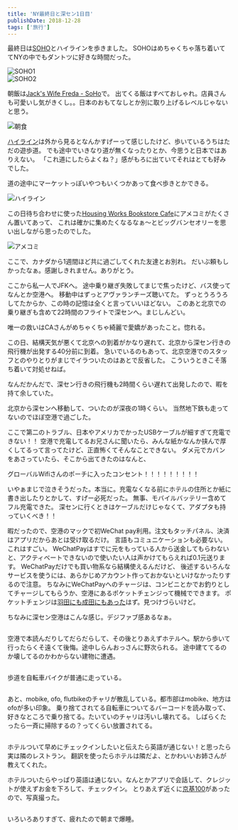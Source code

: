 ```yaml
---
title: 'NY最終日と深セン1日目'
publishDate: 2018-12-28
tags: ['旅行']
---
```


最終日は[SOHO](https://www.google.com/maps/place/@40.7236447,-74.0050567,16z/data=!3m1!4b1!4m5!3m4!1s0x89c2598c5e51e2f3:0xce2f3449f490f818!8m2!3d40.723301!4d-74.0029883)とハイラインを歩きました。
SOHOはめちゃくちゃ落ち着いててNYの中でもダントツに好きな時間だった。

<div class="img"><img src="/blog/images/11/1.jpg" alt="SOHO1"></div>
<div class="img"><img src="/blog/images/11/2.jpg" alt="SOHO2"></div>

朝飯は[Jack's Wife Freda - SoHo](https://www.google.com/maps/place/@40.722054,-73.9973804,19.74z/data=!4m5!3m4!1s0x89c25988d7b58803:0x1dd33c62aeb2a76a!8m2!3d40.7221234!4d-73.9975099?authuser=0&hl=ja)で。
出てくる飯はすべておしゃれ。店員さんも可愛いし気がきくし。。日本のおもてなしとか別に取り上げるレベルじゃないと思う。

<div class="img"><img src="/blog/images/11/3.jpg" alt="朝食"></div>

[ハイライン](https://www.google.com/maps/place/@40.7479925,-74.0069536,17z/data=!3m1!4b1!4m5!3m4!1s0x89c259c7840fb4e5:0x583f615c850a3c91!8m2!3d40.7479925!4d-74.0047649?authuser=0&hl=ja)は外から見るとなんかすげーって感じしたけど、歩いているうちはただの遊歩道。
でも途中でいきなり道が無くなったりとか、今思うと日本ではありえない。
「これ道にしたらよくね？」感がもろに出ていてそれはとても好みでした。

道の途中にマーケットっぽいやつもいくつかあって食べ歩きとかできる。

<div class="img"><img src="/blog/images/11/4.jpg" alt="ハイライン"></div>

この日待ち合わせに使った[Housing Works Bookstore Cafe](https://www.google.com/maps/place/@40.724569,-73.9986737,17z/data=!3m1!4b1!4m5!3m4!1s0x89c2598f0b63a449:0xd48bfa18a7914de3!8m2!3d40.724569!4d-73.996485?authuser=0&hl=ja)にアメコミがたくさん置いてあって、
これは確かに集めたくなるなぁ〜とビッグバンセオリーを思い出しながら思ったのでした。

<div class="img"><img src="/blog/images/11/5.jpg" alt="アメコミ"></div>

ここで、カナダから1週間ほど共に過ごしてくれた友達とお別れ。
だいぶ頼もしかったなぁ。感謝しきれません。ありがとう。

ここから私一人でJFKへ。
途中乗り継ぎ失敗してまじで焦ったけど、バス使ってなんとか空港へ。
移動中はずっとアヴァランチーズ聴いてた。
ずっとうろうろしてたからか、この時の記憶は全くと言っていいほどない。
このあと北京での乗り継ぎも含めて22時間のフライトで深センへ。まじしんどい。

唯一の救いはCAさんがめちゃくちゃ綺麗で愛嬌があったこと。惚れる。

この日、結構天気が悪くて北京への到着がかなり遅れて、北京から深セン行きの飛行機が出発する40分前に到着。
急いでいるのもあって、北京空港でのスタッフとのやりとりがまじでイラついたのはあとで反省した。
こういうときこそ落ち着いて対処せねば。

なんだかんだで、深セン行きの飛行機も2時間くらい遅れて出発したので、暇を持て余していた。

北京から深センへ移動して、ついたのが深夜の1時くらい。
当然地下鉄も走ってないのでほぼ空港で過ごした。

ここで第二のトラブル、日本やアメリカでかったUSBケーブルが細すぎて充電できない！！
空港で充電してるお兄さんに聞いたら、みんな紙かなんか挟んで厚くしてるって言ってたけど、正直怖くてそんなことできない。
ダメ元でカバンをあさっていたら、そこから出てきたのはなんと、

グローバルWifiさんのポーチに入ったコンセント！！！！！！！！！

いやぁまじで泣きそうだった。本当に。充電なくなる前にホテルの住所とか紙に書き出したりとかして、すげー必死だった。
無事、モバイルバッテリー含めてフル充電できた。
深センに行くときはケーブルだけじゃなくて、アダプタも持っていくべき！！

暇だったので、空港のマックで初WeChat pay利用。注文もタッチパネル、決済はアプリだからあとは受け取るだけ。
言語もコミュニケーションも必要ない。これはすごい。
WeChatPayはすでに元をもっている人から送金してもらわないと、アクティベートできないので使いたい人は声かけてもらえれば0.1元送ります。
WeChatPayだけでも買い物系なら結構使えるんだけど、
後述するいろんなサービスを使うには、あらかじめアカウント作っておかないといけなかったりするので注意。
ちなみにWeChatPayへのチャージは、コンビニとかでお釣りとしてチャージしてもらうか、空港にあるポケットチェンジって機械でできます。
ポケットチェンジは[羽田にも成田にもあった](https://www.pocket-change.jp/ja/where-to-find/kanto/)はず。見つけづらいけど。

ちなみに深セン空港はこんな感じ。デジファブ感あるなぁ。

<div class="img"><img src="/blog/images/11/6.jpg" alt=""></div>

空港で本読んだりしてだらだらして、その後とりあえずホテルへ。駅から歩いて行ったらくそ遠くて後悔。途中しらんおっさんに野次られる。
途中建ててるのか壊してるのかわからない建物に遭遇。

<div class="img"><img src="/blog/images/11/7.jpg" alt=""></div>

歩道を自転車バイクが普通に走っている。

<div class="img"><img src="/blog/images/11/8.jpg" alt=""></div>

あと、mobike, ofo, flutbikeのチャリが散乱している。都市部はmobike、地方はofoが多い印象。
乗り捨てされてる自転車についてるバーコードを読み取って、好きなところで乗り捨てる。たいていのチャリは汚いし壊れてる。
しばらくたったら一斉に掃除するの？ってくらい放置されてる。

<div class="img"><img src="/blog/images/11/9.jpg" alt=""></div>

ホテルついて早めにチェックインしたいと伝えたら英語が通じない！と思ったら実は隣のレストラン。
翻訳を使ったらホテルは隣だよ、とかわいいお姉さんが教えてくれた。

ホテルついたらやっぱり英語は通じない。なんとかアプリで会話して、クレジットが使えずお金を下ろして、チェックイン。
とりあえず近くに[京基100](https://www.google.com/maps/place/@22.542218,114.106514,15z/data=!4m2!3m1!1s0x0:0x8b1e15d64b5eee9?ved=2ahUKEwiW5_PMgrPgAhUI77wKHdfiCfgQ_BIwEHoECAQQCA)があったので、写真撮った。

<div class="img"><img src="/blog/images/11/10.jpg" alt=""></div>

いろいろありすぎて、疲れたので朝まで爆睡。
